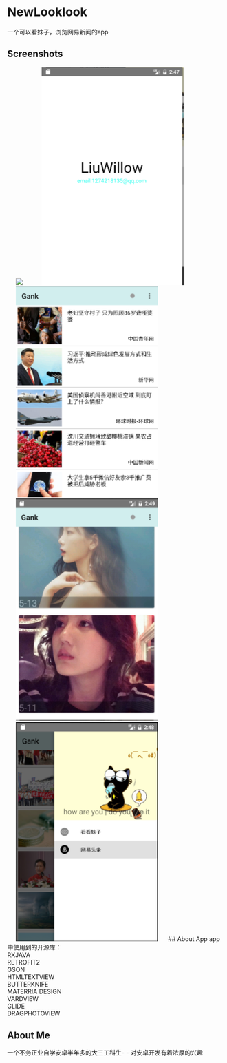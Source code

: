 # NewLooklook
一个可以看妹子，浏览网易新闻的app




## Screenshots
<img src="screenshots/gif1.gif" width="330"  hspace="20">
<img src="screenshots/img1.png" width="330"  hspace="20">
<img src="screenshots/img2.png" width="330"  hspace="20">
<img src="screenshots/img3.png" width="330"  hspace="20">
<img src="screenshots/img4.png" width="330"  hspace="20">
## About App
app中使用到的开源库：<br>
RXJAVA<br>
RETROFIT2<br>
GSON<br>
HTMLTEXTVIEW<br>
BUTTERKNIFE<br>
MATERRIA DESIGN<br>
VARDVIEW<br>
GLIDE<br>
DRAGPHOTOVIEW<br>

## About Me
一个不务正业自学安卓半年多的大三工科生- - 对安卓开发有着浓厚的兴趣


